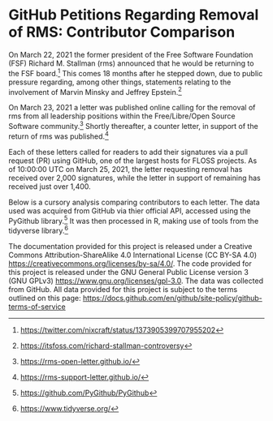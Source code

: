 # GitHub Petitions Regarding Removal of RMS: Contributor Comparison

On March 22, 2021 the former president of the Free Software Foundation (FSF) Richard M. Stallman (rms) announced that he would be returning to the FSF board.[^1] This comes 18 months after he stepped down, due to public pressure regarding, among other things, statements relating to the involvement of Marvin Minsky and Jeffrey Epstein.[^2]

On March 23, 2021 a letter was published online calling for the removal of rms from all leadership positions within the Free/Libre/Open Source Software community.[^3] Shortly thereafter, a counter letter, in support of the return of rms was published.[^4]

Each of these letters called for readers to add their signatures via a pull request (PR) using GitHub, one of the largest hosts for FLOSS projects. As of 10:00:00 UTC on March 25, 2021, the letter requesting removal has received over 2,000 signatures, while the letter in support of remaining has received just over 1,400.

Below is a cursory analysis comparing contributors to each letter. The data used was acquired from GitHub via thier official API, accessed using the PyGithub library.[^5] It was then processed in R, making use of tools from the tidyverse library.[^6]

The documentation provided for this project is released under a Creative Commons Attribution-ShareAlike 4.0 International License (CC BY-SA 4.0) https://creativecommons.org/licenses/by-sa/4.0/. The code provided for this project is released under the GNU General Public License version 3 (GNU GPLv3) https://www.gnu.org/licenses/gpl-3.0. The data was collected from GitHub. All data provided for this project is subject to the terms outlined on this page: https://docs.github.com/en/github/site-policy/github-terms-of-service


[^1]: https://twitter.com/nixcraft/status/1373905399707955202
[^2]: https://itsfoss.com/richard-stallman-controversy
[^3]: https://rms-open-letter.github.io/
[^4]: https://rms-support-letter.github.io/
[^5]: https://github.com/PyGithub/PyGithub
[^6]: https://www.tidyverse.org/
